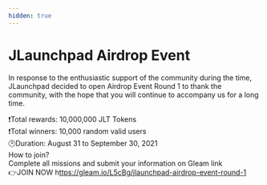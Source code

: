 ```yaml
---
hidden: true
---
```


# JLaunchpad Airdrop Event

In response to the enthusiastic support of the community during the time, JLaunchpad decided to open Airdrop Event Round 1 to thank the community, with the hope that you will continue to accompany us for a long time.&#x20;

❗️Total rewards: 10,000,000 JLT Tokens \
❗️Total winners: 10,000 random valid users \
🕑Duration: August 31 to September 30, 2021 \
How to join? \
Complete all missions and submit your information on Gleam link \
👉JOIN NOW h[ttps://gleam.io/L5cBg/jlaunchpad-airdrop-event-round-1](https://gleam.io/L5cBg/jlaunchpad-airdrop-event-round-1)
